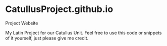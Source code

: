 # CatullusProject.github.io
Project Website

My Latin Project for our Catullus Unit.  Feel free to use this code or snippets of it yourself, just please give me credit.
